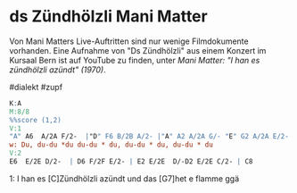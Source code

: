 ds Zündhölzli
Mani Matter
===========

Von Mani Matters Live-Auftritten sind nur wenige Filmdokumente vorhanden. Eine Aufnahme von "Ds Zündhölzli" aus einem Konzert im Kursaal Bern ist auf YouTube zu finden, unter _Mani Matter: "I han es zündhölzli azündt" (1970)_.


#dialekt #zupf

~~~abc
K:A
M:8/8
%%score (1,2)
V:1
"A" A6  A/2A F/2-  |"D" F6 B/2B A/2- |"A" A2 A/2A G/- "E" G2 A/2A E/2- |"A" E8
w: Du, du-du *du du-du * du, du-du * du, du-du * du
V:2
E6  E/2E D/2-  | D6 F/2F E/2- | E2 E/2E  D/-D2 E/2E C/2- | C8
~~~


1:
I han es [C]Zündhölzli azündt
und das [G7]het e flamme ggä
